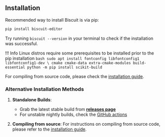 ## Installation

Recommended way to install Biscuit is via pip:

```bash
pip install biscuit-editor
```

Try running `biscuit --version` in your terminal to check if the installation was successful.

!!! Info
    Linux distros require some prerequisites to be installed prior to the pip installation
    ```bash
     sudo apt install fontconfig libfontconfig1 libfontconfig1-dev \
       cmake cmake-data extra-cmake-modules build-essential
     python -m pip install scikit-build
    ```

For compiling from source code, please check the [installation guide](https://github.com/tomlin7/biscuit/tree/main/scripts).
### Alternative Installation Methods

1. **Standalone Builds**: 
   - Grab the latest stable build from [**releases page**](https://github.com/tomlin7/biscuit/releases)
   - For unstable nightly builds, check the [GitHub actions](https://github.com/tomlin7/biscuit/actions)

2. **Compiling from source**: 
   For instructions on compiling from source code, please refer to the [installation guide](https://github.com/tomlin7/biscuit/tree/main/scripts/README.md).
